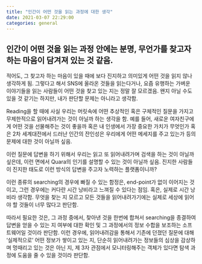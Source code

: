 ```yaml
---
title: "인간이 어떤 것을 읽는 과정에 대한 생각"
date: 2021-03-07 22:29:00
categories: general
---
```


## 인간이 어떤 것을 읽는 과정 안에는 분명, 무언가를 찾고자 하는 마음이 담겨져 있는 것 같음.
적어도, 그 찾고자 하는 마음이 있을 때에 보다 진지하고 의미있게 어떤 것을 읽지 않나 생각하게 됨. 그렇다고 해서 SNS에 올라온 것들을 읽는다거나, 요즘 유행하는 가벼운 이야기들을 읽는 사람들이 어떤 것을 찾고 있는 지는 정말 잘 모르겠음. 왠지 아닐 수도 있을 것 같기는 하지만, 내가 판단할 문제는 아니라고 생각함.

Reading을 할 때에 사실 우리는 머릿속에 어떤 추상적인 혹은 구체적인 질문을 가지고 무제한적으로 읽어내려가는 것이 아닐까 하는 생각을 함. 예를 들어, 새로운 여자친구에게 어떤 것을 선물해주는 것이 좋을까 혹은 내 인생에서 가장 중요한 가치가 무엇인가 혹은 2차 세계대전에서 드러난 인간의 잔인성은 우리에게 어떤 메세지를 주고 있는가 등의 문제에 대한 것이 아닐까 싶음.

이런 질문에 답변을 하기 위해서 우리는 읽고 또 읽어내려가며 검색을 하는 것이 아닐까 싶은데, 이런 면에서 Quara의 인기를 설명할 수 있는 것이 아닐까 싶음. 진지한 사람들이 진지한 태도로 이런 방식의 답변을 주고자 노력하는 플랫폼이니까?

이런 종류의 searching의 경우에 빠질 수 있는 함정은, end-point가 없이 이어지는 것이고, 그런 경우에는 커다란 시간 낭비라고 느껴질 수 있다는 점임. 혹은, 실제로 시간 낭비라 생각함. 무엇을 찾는 지 모르고 모든 것들을 읽어내려가기에는 실제로 세상에 읽어야 할 것들이 너무 많다고 판단함.

따라서 필요한 것은, 그 과정 중에서, 찾아낸 것을 한번에 합쳐서 searching을 종결하여 답변을 얻을 수 있는 지 여부에 대한 확인 및 그 과정에서의 정보 수합을 보조하는 소프트웨어일 것이라 판단함. 이런 경우에, 읽어내려감을 통해서 기존에 던졌던 질문에 대해 ‘실제적으로’ 어떤 정보가 쌓이고 있는 지, 단순히 읽어내려가는 정보들의 심상을 감상하며 멍때리고 있는 것은 아닌 지, 제 3자 관점에서 모니터링해주는 객체가 있다면 탐색 과정에 도움을 줄 수 있을 것이라 판단함.



